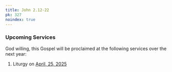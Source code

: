 ```yaml
---
title: John 2.12-22
pk: 327
noindex: true
---
```


### Upcoming Services

God willing, this Gospel will be proclaimed at the following services over the next year:


1. Liturgy on [April, 25, 2025](https://orthocal.info/readings/gregorian/2025/04/25/)
